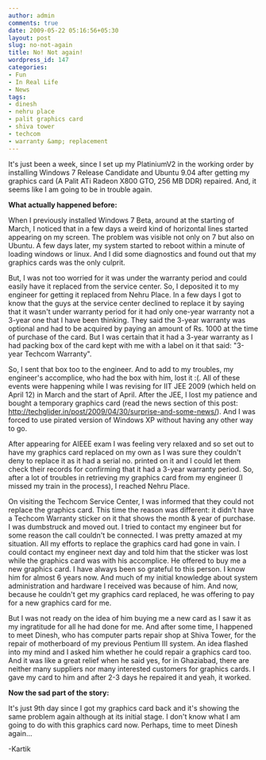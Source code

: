 ```yaml
---
author: admin
comments: true
date: 2009-05-22 05:16:56+05:30
layout: post
slug: no-not-again
title: No! Not again!
wordpress_id: 147
categories:
- Fun
- In Real Life
- News
tags:
- dinesh
- nehru place
- palit graphics card
- shiva tower
- techcom
- warranty &amp; replacement
---
```


It's just been a week, since I set up my PlatiniumV2 in the working order by installing Windows 7 Release Candidate and Ubuntu 9.04 after getting my graphics card (A Palit ATi Radeon X800 GTO, 256 MB DDR) repaired. And, it seems like I am going to be in trouble again.

**What actually happened before:**

When I previously installed Windows 7 Beta, around at the starting of March, I noticed that in a few days a weird kind of horizontal lines started appearing on my screen. The problem was visible not only on 7 but also on Ubuntu. A few days later, my system started to reboot within a minute of loading windows or linux. And I did some diagnostics and found out that my graphics cards was the only culprit.

But, I was not too worried for it was under the warranty period and could easily have it replaced from the service center. So, I deposited it to my engineer for getting it replaced from Nehru Place. In a few days I got to know that the guys at the service center declined to replace it by saying that it wasn't under warranty period for it had only one-year warranty not a 3-year one that I have been thinking. They said the 3-year warranty was optional and had to be acquired by paying an amount of Rs. 1000 at the time of purchase of the card. But I was certain that it had a 3-year warranty as I had packing box of the card kept with me with a label on it that said: "3-year Techcom Warranty".

So, I sent that box too to the engineer. And to add to my troubles, my engineer's accomplice, who had the box with him, lost it :(. All of these events were happening while I was revising for IIT JEE 2009 (which held on April 12) in March and the start of April. After the JEE, I lost my patience and bought a temporary graphics card (read the news section of this post: http://techglider.in/post/2009/04/30/surprise-and-some-news/). And I was forced to use pirated version of Windows XP without having any other way to go.

After appearing for AIEEE exam I was feeling very relaxed and so set out to have my graphics card replaced on my own as I was sure they couldn't deny to replace it as it had a serial no. printed on it and I could let them check their records for confirming that it had a 3-year warranty period. So, after a lot of troubles in retrieving my graphics card from my engineer (I missed my train in the process), I reached Nehru Place.

On visiting the Techcom Service Center, I was informed that they could not replace the graphics card. This time the reason was different: it didn't have a Techcom Warranty sticker on it that shows the month & year of purchase. I was dumbstruck and moved out. I tried to contact my engineer but for some reason the call couldn't be connected. I was pretty amazed at my situation. All my efforts to replace the graphics card had gone in vain. I could contact my engineer next day and told him that the sticker was lost while the graphics card was with his accomplice. He offered to buy me a new graphics card. I have always been so grateful to this person. I know him for almost 6 years now. And much of my initial knowledge about system administration and hardware I received was because of him. And now, because he couldn't get my graphics card replaced, he was offering to pay for a new graphics card for me.

But I was not ready on the idea of him buying me a new card as I saw it as my ingratitude for all he had done for me. And after some time, I happened to meet Dinesh, who has computer parts repair shop at Shiva Tower, for the repair of motherboard of my previous Pentium III system. An idea flashed into my mind and I asked him whether he could repair a graphics card too. And it was like a great relief when he said yes, for in Ghaziabad, there are neither many suppliers nor many interested customers for graphics cards. I gave my card to him and after 2-3 days he repaired it and yeah, it worked.

**Now the sad part of the story:**

It's just 9th day since I got my graphics card back and it's showing the same problem again although at its initial stage. I don't know what I am going to do with this graphics card now. Perhaps, time to meet Dinesh again...

-Kartik

